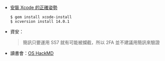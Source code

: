- [安裝 Xcode 的正確姿勢](https://www.notion.so/Xcode-dfbe2d934ff84b2d84e34ffceef56fe0)

  ```shell
  $ gem install xcode-install
  $ xcversion install 14.0.1
  ```

- 資安：

  > 簡訊只要運用 SS7 就有可能被攔截，所以 2FA 並不建議用簡訊來驗證

- 讀書會：[OS HackMD
  ](https://hackmd.io/@e_Me9JgsS1y8VahM1nF7wg/BJd6obMBj)

